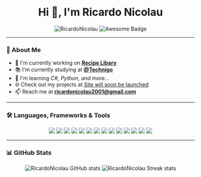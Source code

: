 <h1 align="center"> Hi 👋, I'm Ricardo Nicolau </h1>

<p align="center">
  <img src="https://komarev.com/ghpvc/?username=RicardoNicolau&label=Profile%20views&color=0e75b6&style=flat" alt="RicardoNicolau" />
  <img src="https://img.shields.io/badge/status-awesome-purple" alt="Awesome Badge" />
</p>

---

### 📌 About Me  
- 🎯 I'm currently working on **[Recipe Libary](https://github.com/RicardoNicolau/YourProject)**
- 📚 I'm currently studying at **[@Technigo](https://github.com/technigo)**  
- 🚀 I'm learning *C#, Python, and more...*  
- 🌐 Check out my projects at [Site will soon be launched](https://github.com/RicardoNicolau)  
- 📫 Reach me at **ricardonicolau2001@gmail.com**  

---

### 🛠️ Languages, Frameworks & Tools  
<p align="center">
  <!-- Languages -->
  <img src="https://img.shields.io/badge/HTML-E34F26?style=for-the-badge&logo=html5&logoColor=white"/>
  <img src="https://img.shields.io/badge/CSS-1572B6?style=for-the-badge&logo=css3&logoColor=white"/>
  <img src="https://img.shields.io/badge/JavaScript-F7DF1E?style=for-the-badge&logo=javascript&logoColor=black"/>
  <img src="https://img.shields.io/badge/TypeScript-007ACC?style=for-the-badge&logo=typescript&logoColor=white"/>

  <!-- Frontend -->
  <img src="https://img.shields.io/badge/React-20232A?style=for-the-badge&logo=react&logoColor=61DAFB"/>
  <img src="https://img.shields.io/badge/React%20Router-CA4245?style=for-the-badge&logo=reactrouter&logoColor=white"/>

  <!-- Backend -->
  <img src="https://img.shields.io/badge/Node.js-43853D?style=for-the-badge&logo=node.js&logoColor=white"/>
  <img src="https://img.shields.io/badge/Express.js-000000?style=for-the-badge&logo=express&logoColor=white"/>
  <img src="https://img.shields.io/badge/MongoDB-4EA94B?style=for-the-badge&logo=mongodb&logoColor=white"/>
  <img src="https://img.shields.io/badge/REST%20API-02569B?style=for-the-badge&logo=api&logoColor=white"/>

  <!-- Accessibility -->
  <img src="https://img.shields.io/badge/Web%20Accessibility-000000?style=for-the-badge&logo=w3c&logoColor=white"/>

  <!-- Tools -->
  <img src="https://img.shields.io/badge/Git-F05032?style=for-the-badge&logo=git&logoColor=white"/>
  <img src="https://img.shields.io/badge/GitHub-181717?style=for-the-badge&logo=github&logoColor=white"/>
  <img src="https://img.shields.io/badge/VS%20Code-007ACC?style=for-the-badge&logo=visual-studio-code&logoColor=white"/>
</p>

---

### 📊 GitHub Stats  
<p align="center">
  <img src="https://github-readme-stats.vercel.app/api?username=RicardoNicolau&show_icons=true&theme=dark" alt="RicardoNicolau GitHub stats"/>
  <img src="https://github-readme-streak-stats.herokuapp.com/?user=RicardoNicolau&theme=dark" alt="RicardoNicolau Streak stats"/>
</p>
